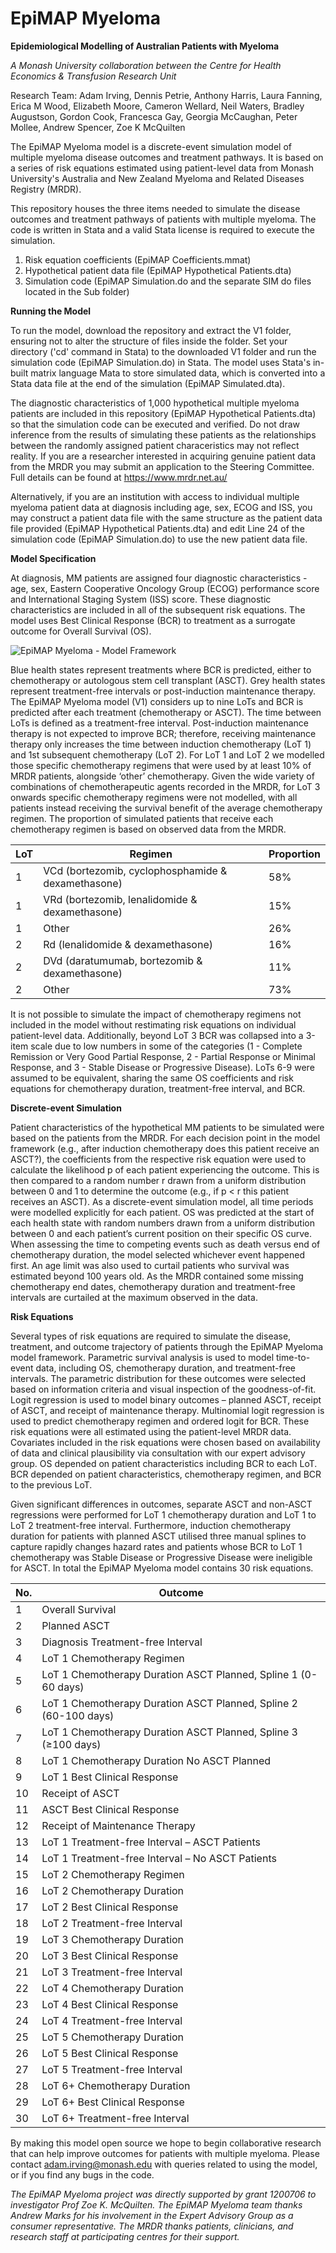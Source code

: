 # EpiMAP Myeloma

**Epidemiological Modelling of Australian Patients with Myeloma**

_A Monash University collaboration between the Centre for Health Economics & Transfusion Research Unit_

Research Team: Adam Irving, Dennis Petrie, Anthony Harris, Laura Fanning, Erica M Wood, Elizabeth Moore, Cameron Wellard, Neil Waters, Bradley Augustson, Gordon Cook, Francesca Gay, Georgia McCaughan, Peter Mollee, Andrew Spencer, Zoe K McQuilten

The EpiMAP Myeloma model is a discrete-event simulation model of multiple myeloma disease outcomes and treatment pathways. It is based on a series of risk equations estimated using patient-level data from Monash University's Australia and New Zealand Myeloma and Related Diseases Registry (MRDR).

This repository houses the three items needed to simulate the disease outcomes and treatment pathways of patients with multiple myeloma. The code is written in Stata and a valid Stata license is required to execute the simulation.

1. Risk equation coefficients (EpiMAP Coefficients.mmat)
2. Hypothetical patient data file (EpiMAP Hypothetical Patients.dta)
3. Simulation code (EpiMAP Simulation.do and the separate SIM do files located in the Sub folder)

**Running the Model**

To run the model, download the repository and extract the V1 folder, ensuring not to alter the structure of files inside the folder. Set your directory ('cd' command in Stata) to the downloaded V1 folder and run the simulation code (EpiMAP Simulation.do) in Stata. The model uses Stata's in-built matrix language Mata to store simulated data, which is converted into a Stata data file at the end of the simulation (EpiMAP Simulated.dta).

The diagnostic characteristics of 1,000 hypothetical multiple myeloma patients are included in this repository (EpiMAP Hypothetical Patients.dta) so that the simulation code can be executed and verified. Do not draw inference from the results of simulating these patients as the relationships between the randomly assigned patient characeristics may not reflect reality. If you are a researcher interested in acquiring genuine patient data from the MRDR you may submit an application to the Steering Committee. Full details can be found at https://www.mrdr.net.au/

Alternatively, if you are an institution with access to individual multiple myeloma patient data at diagnosis including age, sex, ECOG and ISS, you may construct a patient data file with the same structure as the patient data file provided (EpiMAP Hypothetical Patients.dta) and edit Line 24 of the simulation code (EpiMAP Simulation.do) to use the new patient data file.

**Model Specification**

At diagnosis, MM patients are assigned four diagnostic characteristics - age, sex, Eastern Cooperative Oncology Group (ECOG) performance score and International Staging System (ISS) score. These diagnostic characteristics are included in all of the subsequent risk equations. The model uses Best Clinical Response (BCR) to treatment as a surrogate outcome for Overall Survival (OS).

![EpiMAP Myeloma - Model Framework](https://github.com/user-attachments/assets/3ae58966-9eb4-4a9a-b9b6-509fb8b1d952)

Blue health states represent treatments where BCR is predicted, either to chemotherapy or autologous stem cell transplant (ASCT). Grey health states represent treatment-free intervals or post-induction maintenance therapy. The EpiMAP Myeloma model (V1) considers up to nine LoTs and BCR is predicted after each treatment (chemotherapy or ASCT). The time between LoTs is defined as a treatment-free interval. Post-induction maintenance therapy is not expected to improve BCR; therefore, receiving maintenance therapy only increases the time between induction chemotherapy (LoT 1) and 1st subsequent chemotherapy (LoT 2). For LoT 1 and LoT 2 we modelled those specific chemotherapy regimens that were used by at least 10% of MRDR patients, alongside ‘other’ chemotherapy. Given the wide variety of combinations of chemotherapeutic agents recorded in the MRDR, for LoT 3 onwards specific chemotherapy regimens were not modelled, with all patients instead receiving the survival benefit of the average chemotherapy regimen. The proportion of simulated patients that receive each chemotherapy regimen is based on observed data from the MRDR.

| LoT | Regimen | Proportion | 
| --- | ------- | ---------- |
| 1 | VCd (bortezomib, cyclophosphamide & dexamethasone) | 58% |
| 1 | VRd (bortezomib, lenalidomide & dexamethasone) | 15% |
| 1 | Other | 26% |
| 2 | Rd (lenalidomide & dexamethasone) | 16% |
| 2 | DVd (daratumumab, bortezomib & dexamethasone) | 11% |
| 2 | Other | 73% |

It is not possible to simulate the impact of chemotherapy regimens not included in the model without restimating risk equations on individual patient-level data. Additionally, beyond LoT 3 BCR was collapsed into a 3-item scale due to low numbers in some of the categories (1 - Complete Remission or Very Good Partial Response, 2 - Partial Response or Minimal Response, and 3 - Stable Disease or Progressive Disease). LoTs 6-9 were assumed to be equivalent, sharing the same OS coefficients and risk equations for chemotherapy duration, treatment-free interval, and BCR.

**Discrete-event Simulation**

Patient characteristics of the hypothetical MM patients to be simulated were based on the patients from the MRDR. For each decision point in the model framework (e.g., after induction chemotherapy does this patient receive an ASCT?), the coefficients from the respective risk equation were used to calculate the likelihood p of each patient experiencing the outcome. This is then compared to a random number r drawn from a uniform distribution between 0 and 1 to determine the outcome (e.g., if p < r this patient receives an ASCT). As a discrete-event simulation model, all time periods were modelled explicitly for each patient. OS was predicted at the start of each health state with random numbers drawn from a uniform distribution between 0 and each patient’s current position on their specific OS curve. When assessing the time to competing events such as death versus end of chemotherapy duration, the model selected whichever event happened first. An age limit was also used to curtail patients who survival was estimated beyond 100 years old. As the MRDR contained some missing chemotherapy end dates, chemotherapy duration and treatment-free intervals are curtailed at the maximum observed in the data. 

**Risk Equations**

Several types of risk equations are required to simulate the disease, treatment, and outcome trajectory of patients through the EpiMAP Myeloma model framework. Parametric survival analysis is used to model time-to-event data, including OS, chemotherapy duration, and treatment-free intervals. The parametric distribution for these outcomes were selected based on information criteria and visual inspection of the goodness-of-fit. Logit regression is used to model binary outcomes – planned ASCT, receipt of ASCT, and receipt of maintenance therapy. Multinomial logit regression is used to predict chemotherapy regimen and ordered logit for BCR. These risk equations were all estimated using the patient-level MRDR data. Covariates included in the risk equations were chosen based on availability of data and clinical plausibility via consultation with our expert advisory group. OS depended on patient characteristics including BCR to each LoT. BCR depended on patient characteristics, chemotherapy regimen, and BCR to the previous LoT. 

Given significant differences in outcomes, separate ASCT and non-ASCT regressions were performed for LoT 1 chemotherapy duration and LoT 1 to LoT 2 treatment-free interval. Furthermore, induction chemotherapy duration for patients with planned ASCT utilised three manual splines to capture rapidly changes hazard rates and patients whose BCR to LoT 1 chemotherapy was Stable Disease or Progressive Disease were ineligible for ASCT. In total the EpiMAP Myeloma model contains 30 risk equations.

| No. | Outcome |
| --- | ------- | 
| 1 | Overall Survival | 
| 2 | Planned ASCT |
| 3 | Diagnosis Treatment-free Interval |
| 4 | LoT 1 Chemotherapy Regimen |
| 5 | LoT 1 Chemotherapy Duration ASCT Planned, Spline 1 (0-60 days) |
| 6 | LoT 1 Chemotherapy Duration ASCT Planned, Spline 2 (60-100 days) | 
| 7 | LoT 1 Chemotherapy Duration ASCT Planned, Spline 3 (≥100 days) |
| 8 | LoT 1 Chemotherapy Duration No ASCT Planned |
| 9 | LoT 1 Best Clinical Response |
| 10 | Receipt of ASCT |
| 11 | ASCT Best Clinical Response |
| 12 | Receipt of Maintenance Therapy | 
| 13 | LoT 1 Treatment-free Interval – ASCT Patients |
| 14 | LoT 1 Treatment-free Interval – No ASCT Patients |
| 15 | LoT 2 Chemotherapy Regimen |
| 16 | LoT 2 Chemotherapy Duration |
| 17 | LoT 2 Best Clinical Response |
| 18 | LoT 2 Treatment-free Interval | 
| 19 | LoT 3 Chemotherapy Duration |
| 20 | LoT 3 Best Clinical Response |
| 21 | LoT 3 Treatment-free Interval |
| 22 | LoT 4 Chemotherapy Duration |
| 23 | LoT 4 Best Clinical Response |
| 24 | LoT 4 Treatment-free Interval |
| 25 | LoT 5 Chemotherapy Duration |
| 26 | LoT 5 Best Clinical Response |
| 27 | LoT 5 Treatment-free Interval |
| 28 | LoT 6+ Chemotherapy Duration |
| 29 | LoT 6+ Best Clinical Response |
| 30 | LoT 6+ Treatment-free Interval |

By making this model open source we hope to begin collaborative research that can help improve outcomes for patients with multiple myeloma. Please contact adam.irving@monash.edu with queries related to using the model, or if you find any bugs in the code.

_The EpiMAP Myeloma project was directly supported by grant 1200706 to investigator Prof Zoe K. McQuilten. The EpiMAP Myeloma team thanks Andrew Marks for his involvement in the Expert Advisory Group as a consumer representative. The MRDR thanks patients, clinicians, and research staff at participating centres for their support._
